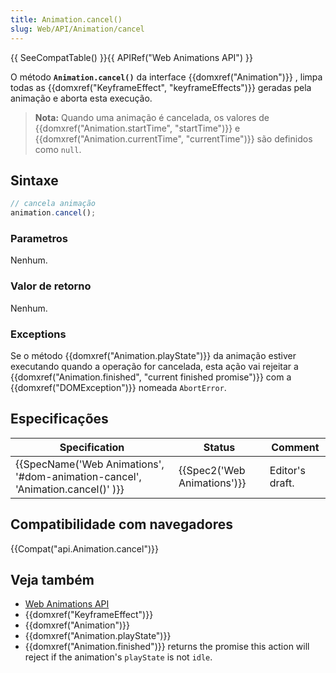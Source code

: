 ```yaml
---
title: Animation.cancel()
slug: Web/API/Animation/cancel
---
```

{{ SeeCompatTable() }}{{ APIRef("Web Animations API") }}

O método **`Animation.cancel()`** da interface {{domxref("Animation")}} , limpa todas as {{domxref("KeyframeEffect", "keyframeEffects")}} geradas pela animação e aborta esta execução.

> **Nota:** Quando uma animação é cancelada, os valores de {{domxref("Animation.startTime", "startTime")}} e {{domxref("Animation.currentTime", "currentTime")}} são definidos como `null`.

## Sintaxe

```js
// cancela animação
animation.cancel();
```

### Parametros

Nenhum.

### Valor de retorno

Nenhum.

### Exceptions

Se o método {{domxref("Animation.playState")}} da animação estiver executando quando a operação for cancelada, esta ação vai rejeitar a {{domxref("Animation.finished", "current finished promise")}} com a {{domxref("DOMException")}} nomeada `AbortError`.

## Especificações

| Specification                                                                                            | Status                               | Comment         |
| -------------------------------------------------------------------------------------------------------- | ------------------------------------ | --------------- |
| {{SpecName('Web Animations', '#dom-animation-cancel', 'Animation.cancel()' )}} | {{Spec2('Web Animations')}} | Editor's draft. |

## Compatibilidade com navegadores

{{Compat("api.Animation.cancel")}}

## Veja também

- [Web Animations API](/pt-BR/docs/Web/API/Web_Animations_API)
- {{domxref("KeyframeEffect")}}
- {{domxref("Animation")}}
- {{domxref("Animation.playState")}}
- {{domxref("Animation.finished")}} returns the promise this action will reject if the animation's `playState` is not `idle`.
